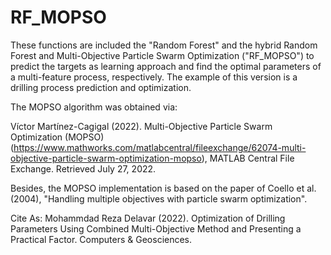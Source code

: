 # RF_MOPSO
These functions are included the "Random Forest" and the hybrid Random Forest and Multi-Objective Particle Swarm Optimization ("RF_MOPSO") to predict the targets as learning approach and find the optimal parameters of a multi-feature process, respectively. The example of this version is a drilling process prediction and optimization.

The MOPSO algorithm was obtained via:

Víctor Martínez-Cagigal (2022). Multi-Objective Particle Swarm Optimization (MOPSO) (https://www.mathworks.com/matlabcentral/fileexchange/62074-multi-objective-particle-swarm-optimization-mopso), MATLAB Central File Exchange. Retrieved July 27, 2022.

Besides, the MOPSO implementation is based on the paper of Coello et al. (2004), "Handling multiple objectives with particle swarm optimization".

Cite As:
Mohammdad Reza Delavar (2022). Optimization of Drilling Parameters Using Combined Multi-Objective Method and Presenting a Practical Factor. Computers & Geosciences.
